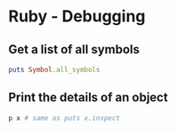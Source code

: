 # Ruby - Debugging

## Get a list of all symbols
```rb
puts Symbol.all_symbols
```

## Print the details of an object
```rb
p x # same as puts x.inspect
```

